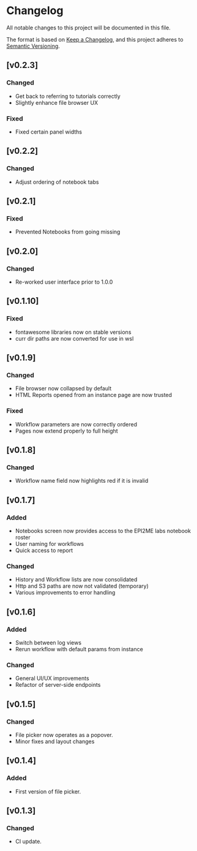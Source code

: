 # Changelog
All notable changes to this project will be documented in this file.

The format is based on [Keep a Changelog](https://keepachangelog.com/en/1.0.0/),
and this project adheres to [Semantic Versioning](https://semver.org/spec/v2.0.0.html).

## [v0.2.3]
### Changed
- Get back to referring to tutorials correctly
- Slightly enhance file browser UX
### Fixed
- Fixed certain panel widths

## [v0.2.2]
### Changed
- Adjust ordering of notebook tabs

## [v0.2.1]
### Fixed
- Prevented Notebooks from going missing

## [v0.2.0]
### Changed
- Re-worked user interface prior to 1.0.0

## [v0.1.10]
### Fixed
- fontawesome libraries now on stable versions
- curr dir paths are now converted for use in wsl

## [v0.1.9]
### Changed
- File browser now collapsed by default
- HTML Reports opened from an instance page are now trusted
### Fixed
- Workflow parameters are now correctly ordered
- Pages now extend properly to full height

## [v0.1.8]
### Changed
- Workflow name field now highlights red if it is invalid

## [v0.1.7]
### Added
- Notebooks screen now provides access to the EPI2ME labs notebook roster
- User naming for workflows
- Quick access to report
### Changed
- History and Workflow lists are now consolidated
- Http and S3 paths are now not validated (temporary)
- Various improvements to error handling

## [v0.1.6]
### Added
- Switch between log views
- Rerun workflow with default params from instance
### Changed
- General UI/UX improvements
- Refactor of server-side endpoints

## [v0.1.5]
### Changed
- File picker now operates as a popover.
- Minor fixes and layout changes

## [v0.1.4]
### Added
- First version of file picker.

## [v0.1.3]
### Changed
- CI update.